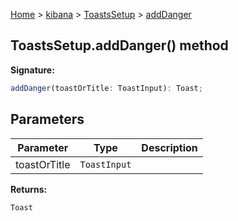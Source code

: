 [Home](./index) &gt; [kibana](./kibana.md) &gt; [ToastsSetup](./kibana.toastssetup.md) &gt; [addDanger](./kibana.toastssetup.adddanger.md)

## ToastsSetup.addDanger() method

<b>Signature:</b>

```typescript
addDanger(toastOrTitle: ToastInput): Toast;
```

## Parameters

|  Parameter | Type | Description |
|  --- | --- | --- |
|  toastOrTitle | <code>ToastInput</code> |  |

<b>Returns:</b>

`Toast`


